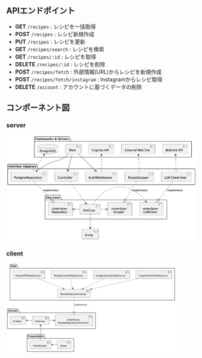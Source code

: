 ## APIエンドポイント

- **GET**  `/recipes`                 : レシピを一括取得
- **POST** `/recipes`                 : レシピ新規作成
- **PUT**  `/recipes`                 : レシピを更新
- **GET**  `/recipes/search`          : レシピを検索
- **GET**  `/recipes/:id`             : レシピを取得
- **DELETE** `/recipes/:id`           : レシピを削除
- **POST** `/recipes/fetch`           : 外部情報(URL)からレシピを新規作成
- **POST** `/recipes/fetch/instagram` : Instagramからレシピ取得
- **DELETE** `/account`               : アカウントに基づくデータの削除


## コンポーネント図

### server
![alt text](uml_component_server.png)


### client
![alt text](uml_component_client.png)
